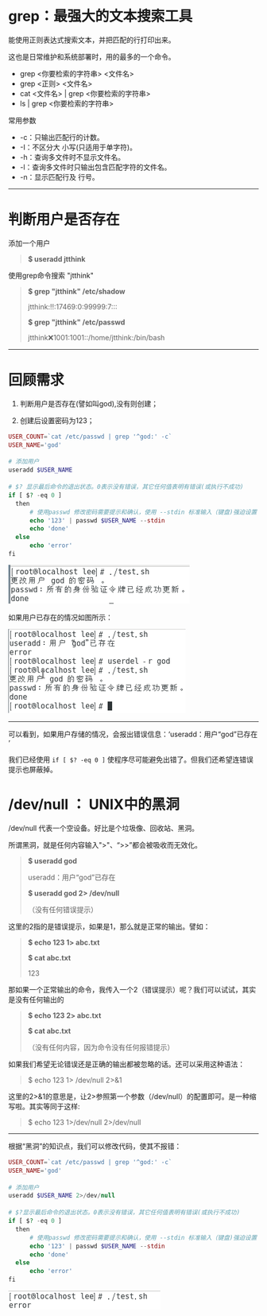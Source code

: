 # grep：最强大的文本搜索工具

能使用正则表达式搜索文本，并把匹配的行打印出来。

这也是日常维护和系统部署时，用的最多的一个命令。

* grep &lt;你要检索的字符串&gt;  &lt;文件名&gt;
* grep &lt;正则&gt;  &lt;文件名&gt;
* cat &lt;文件名&gt; \| grep &lt;你要检索的字符串&gt;
* ls \| grep &lt;你要检索的字符串&gt;

常用参数

* -c：只输出匹配行的计数。
* -I：不区分大 小写\(只适用于单字符\)。
* -h：查询多文件时不显示文件名。
* -l：查询多文件时只输出包含匹配字符的文件名。
* -n：显示匹配行及 行号。

---

# 判断用户是否存在

添加一个用户

> **$ useradd jtthink**

使用grep命令搜索 "jtthink"

> **$ grep "jtthink" /etc/shadow**
>
> jtthink:!!:17469:0:99999:7:::
>
> **$ grep "jtthink" /etc/passwd**
>
> jtthink:x:1001:1001::/home/jtthink:/bin/bash

---

# 回顾需求

1. 判断用户是否存在\(譬如叫god\),没有则创建；

2. 创建后设置密码为123；

```php
USER_COUNT=`cat /etc/passwd | grep '^god:' -c`
USER_NAME='god'

# 添加用户
useradd $USER_NAME

# $? 显示最后命令的退出状态。0表示没有错误，其它任何值表明有错误(或执行不成功)
if [ $? -eq 0 ]
  then
      # 使用passwd 修改密码需要提示和确认，使用 --stdin 标准输入（键盘)强迫设置
      echo '123' | passwd $USER_NAME --stdin
      echo 'done'
  else
      echo 'error'
fi
```

![](/assets/edcbb753-d131-44a6-a05d-ff4a6fc3412eimport.png)

如果用户已存在的情况如图所示：

![](/assets/cb5264ff-0fd5-48d0-91ba-bcf793afbd08import.png)

---

可以看到，如果用户存储的情况，会报出错误信息：‘useradd：用户“god”已存在
’

我们已经使用 `if [ $? -eq 0 ]` 使程序尽可能避免出错了。但我们还希望连错误提示也屏蔽掉。

# /dev/null ： UNIX中的黑洞

/dev/null 代表一个空设备。好比是个垃圾像、回收站、黑洞。

所谓黑洞，就是任何内容输入"&gt;"、“&gt;&gt;”都会被吸收而无效化。

> **$ useradd god**
>
> useradd：用户“god”已存在
>
> **$  useradd god 2&gt; /dev/null**
>
> （没有任何错误提示）

这里的2指的是错误提示，如果是1，那么就是正常的输出。譬如：

> **$ echo 123 1&gt; abc.txt**
>
> **$ cat abc.txt**
>
> 123

那如果一个正常输出的命令，我传入一个2（错误提示）呢？我们可以试试，其实是没有任何输出的

> **$ echo 123 2&gt; abc.txt**
>
> **$ cat abc.txt**
>
> （没有任何内容，因为命令没有任何报错提示）

如果我们希望无论错误还是正确的输出都被忽略的话。还可以采用这种语法：

> $ echo 123 1&gt; /dev/null 2&gt;&1

这里的2&gt;&1的意思是，让2&gt;参照第一个参数（/dev/null）的配置即可。是一种缩写啦。其实等同于这样:

> $ echo 123 1&gt;/dev/null 2&gt;/dev/null

---

根据“黑洞”的知识点，我们可以修改代码，使其不报错：

```php
USER_COUNT=`cat /etc/passwd | grep '^god:' -c`
USER_NAME='god'

# 添加用户
useradd $USER_NAME 2>/dev/null

# $?显示最后命令的退出状态。0表示没有错误，其它任何值表明有错误(或执行不成功)
if [ $? -eq 0 ]
  then
      # 使用passwd 修改密码需要提示和确认，使用 --stdin 标准输入（键盘)强迫设置
      echo '123' | passwd $USER_NAME --stdin
      echo 'done'
  else
      echo 'error'
fi
```

![](/assets/0174322a-fa77-434e-b77d-2a0b0cdc472fimport.png)



